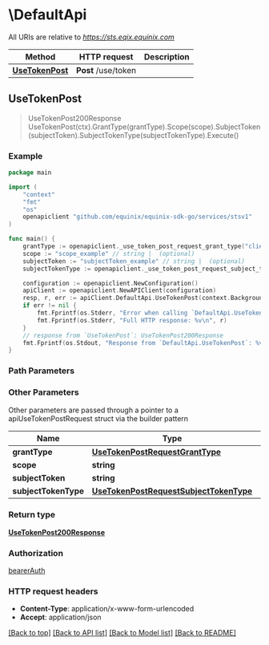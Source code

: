 # \DefaultApi

All URIs are relative to *https://sts.eqix.equinix.com*

Method | HTTP request | Description
------------- | ------------- | -------------
[**UseTokenPost**](DefaultApi.md#UseTokenPost) | **Post** /use/token | 



## UseTokenPost

> UseTokenPost200Response UseTokenPost(ctx).GrantType(grantType).Scope(scope).SubjectToken(subjectToken).SubjectTokenType(subjectTokenType).Execute()





### Example

```go
package main

import (
	"context"
	"fmt"
	"os"
	openapiclient "github.com/equinix/equinix-sdk-go/services/stsv1"
)

func main() {
	grantType := openapiclient._use_token_post_request_grant_type("client_credentials") // UseTokenPostRequestGrantType | 
	scope := "scope_example" // string |  (optional)
	subjectToken := "subjectToken_example" // string |  (optional)
	subjectTokenType := openapiclient._use_token_post_request_subject_token_type("urn:ietf:params:oauth:token-type:id_token") // UseTokenPostRequestSubjectTokenType |  (optional)

	configuration := openapiclient.NewConfiguration()
	apiClient := openapiclient.NewAPIClient(configuration)
	resp, r, err := apiClient.DefaultApi.UseTokenPost(context.Background()).GrantType(grantType).Scope(scope).SubjectToken(subjectToken).SubjectTokenType(subjectTokenType).Execute()
	if err != nil {
		fmt.Fprintf(os.Stderr, "Error when calling `DefaultApi.UseTokenPost``: %v\n", err)
		fmt.Fprintf(os.Stderr, "Full HTTP response: %v\n", r)
	}
	// response from `UseTokenPost`: UseTokenPost200Response
	fmt.Fprintf(os.Stdout, "Response from `DefaultApi.UseTokenPost`: %v\n", resp)
}
```

### Path Parameters



### Other Parameters

Other parameters are passed through a pointer to a apiUseTokenPostRequest struct via the builder pattern


Name | Type | Description  | Notes
------------- | ------------- | ------------- | -------------
 **grantType** | [**UseTokenPostRequestGrantType**](UseTokenPostRequestGrantType.md) |  | 
 **scope** | **string** |  | 
 **subjectToken** | **string** |  | 
 **subjectTokenType** | [**UseTokenPostRequestSubjectTokenType**](UseTokenPostRequestSubjectTokenType.md) |  | 

### Return type

[**UseTokenPost200Response**](UseTokenPost200Response.md)

### Authorization

[bearerAuth](../README.md#bearerAuth)

### HTTP request headers

- **Content-Type**: application/x-www-form-urlencoded
- **Accept**: application/json

[[Back to top]](#) [[Back to API list]](../README.md#documentation-for-api-endpoints)
[[Back to Model list]](../README.md#documentation-for-models)
[[Back to README]](../README.md)

